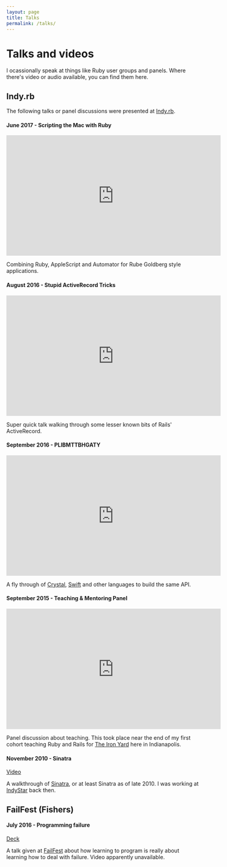 ```yaml
---
layout: page
title: Talks
permalink: /talks/
---
```


# Talks and videos

I ocassionally speak at things like Ruby user groups and panels. Where there's video or audio available, you can find them here.

## Indy.rb

The following talks or panel discussions were presented at
[Indy.rb](http://indyrb.org).

#### June 2017 - Scripting the Mac with Ruby

<iframe width="560" height="315" src="https://www.youtube.com/embed/owXhe4mKqwc" frameborder="0" allowfullscreen></iframe>

Combining Ruby, AppleScript and Automator for Rube Goldberg style
applications.

#### August 2016 - Stupid ActiveRecord Tricks

<iframe width="560" height="315" src="https://www.youtube.com/embed/em6LYcQsEJo" frameborder="0" allowfullscreen></iframe>

Super quick talk walking through some lesser known bits of Rails'
ActiveRecord.

#### September 2016 - PLIBMTTBHGATY

<iframe width="560" height="315" src="https://www.youtube.com/embed/BY8W7owgMEI" frameborder="0" allowfullscreen></iframe>

A fly through of [Crystal](https://crystal-lang.org/), [Swift](https://developer.apple.com/swift/) and other languages to build the same API.

#### September 2015 - Teaching & Mentoring Panel

<iframe width="560" height="315" src="https://www.youtube.com/embed/yb0EpP2xFe4" frameborder="0" allowfullscreen></iframe>

Panel discussion about teaching. This took place near the end of my
first cohort teaching Ruby and Rails for [The Iron Yard](https://www.theironyard.com/) here in Indianapolis.

#### November 2010 - Sinatra

[Video](http://podcast.404dev.com/episodes/013_Chris_Vannoy-Sinatra.m4v)

A walkthrough of [Sinatra](http://www.sinatrarb.com/), or at least
Sinatra as of late 2010. I was working at [IndyStar](http://www.indystar.com/) back then.

## FailFest (Fishers)

#### July 2016 - Programming failure

[Deck](https://speakerdeck.com/dummied/programming-failure)

A talk given at [FailFest](http://failfest.us/) about how learning to
program is really about learning how to deal with failure. Video
apparently unavailable.


